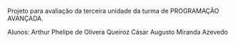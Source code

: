 Projeto para avaliação da terceira unidade da turma de PROGRAMAÇÃO AVANÇADA.


Alunos: Arthur Phelipe de Olivera Queiroz
        Cásar Augusto Miranda Azevedo
